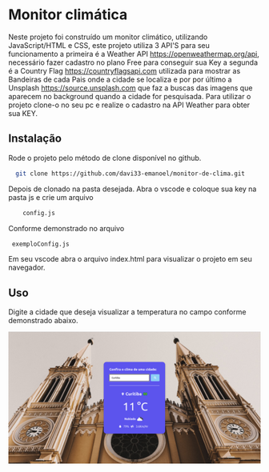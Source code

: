 
# Monitor climática

Neste projeto foi construído um monitor climático,
utilizando JavaScript/HTML e CSS, este projeto utiliza
3 API'S para seu funcionamento a primeira é a Weather API 
https://openweathermap.org/api, necessário fazer cadastro
no plano Free para conseguir sua Key a segunda é a Country Flag https://countryflagsapi.com
utilizada para mostrar as Bandeiras de cada Pais onde a cidade
se localiza e por por último a Unsplash https://source.unsplash.com que faz a buscas
das imagens que aparecem no background quando a cidade for pesquisada.
Para utilizar o projeto clone-o no seu pc e realize o cadastro na API Weather para obter sua KEY.





## Instalação

Rode o projeto pelo método de clone disponível no github.

```bash
  git clone https://github.com/davi33-emanoel/monitor-de-clima.git
```
Depois de clonado na pasta desejada. Abra o vscode e coloque sua key
na pasta js e crie um arquivo
```bash
    config.js
```
 Conforme demonstrado no arquivo
 ```bash 
  exemploConfig.js
``` 
Em seu vscode abra o arquivo index.html para visualizar o projeto em seu navegador.


    
## Uso

Digite a cidade que deseja visualizar a temperatura no campo conforme demonstrado abaixo.

<p textAlign="center">
<img width="800" src="./assets/CWB.png">
</p>